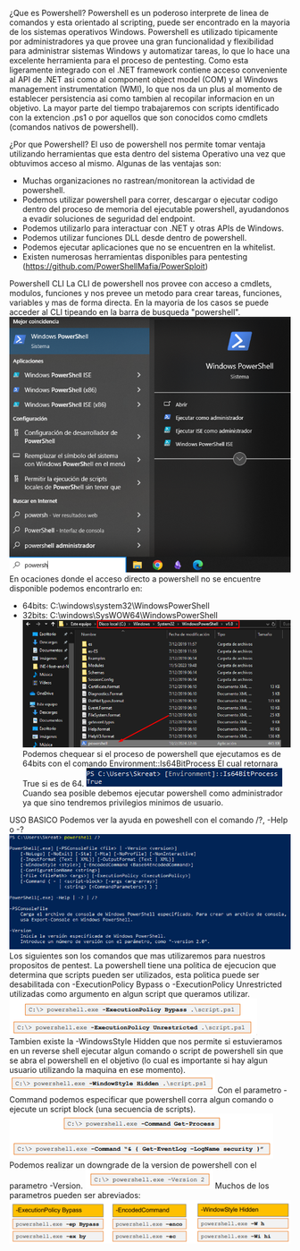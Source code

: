 ¿Que es Powershell?
Powershell es un poderoso interprete de linea de comandos y esta orientado al scripting, puede ser encontrado en la mayoria de los sistemas operativos Windows.
Powershell es utilizado tipicamente por administradores ya que provee una gran funcionalidad y flexibilidad para administrar sistemas Windows y automatizar tareas, lo que lo hace una excelente herramienta para el proceso de pentesting.
Como esta ligeramente integrado con el .NET framework contiene acceso conveniente al API de .NET asi como al component object model (COM) y al Windows management instrumentation (WMI), lo que nos da un plus al momento de establecer persistencia asi como tambien al recopilar informacion en un objetivo.
La mayor parte del tiempo trabajaremos con scripts identificado con la extencion .ps1 o por aquellos que son conocidos como cmdlets (comandos nativos de powershell).

¿Por que Powershell?
El uso de powershell nos permite tomar ventaja utilizando herramientas que esta dentro del sistema Operativo una vez que obtuvimos acceso al mismo.
Algunas de las ventajas son:
- Muchas organizaciones no rastrean/monitorean la actividad de powershell.
- Podemos utilizar powershell para correr, descargar o ejecutar codigo dentro del proceso de memoria del ejecutable powershell, ayudandonos a evadir soluciones de seguridad del endpoint.
- Podemos utilizarlo para interactuar con .NET y otras APIs de Windows.
- Podemos utilizar funciones DLL desde dentro de powershell.
- Podemos ejecutar aplicaciones que no se encuentren en la whitelist.
- Existen numerosas herramientas disponibles para pentesting (https://github.com/PowerShellMafia/PowerSploit)

Powershell CLI
La CLI de powershell nos provee con acceso a cmdlets, modulos, funciones y nos prevee un metodo para crear tareas, funciones, variables y mas de forma directa.
En la mayoria de los casos se puede acceder al CLI tipeando en la barra de busqueda "powershell".
![](../../../../Pasted%20image%2020240328155659.png)
En ocaciones donde el acceso directo a powershell no se encuentre disponible podemos encontrarlo en:
- 64bits: C:\\windows\\system32\\WindowsPowerShell
- 32bits: C:\\windows\\SysWOW64\\WindowsPowerShell
![](../../../../Pasted%20image%2020240328160147.png)
Podemos chequear si el proceso de powershell que ejecutamos es de 64bits con el comando Environment::Is64BitProcess
El cual retornara True si es de 64.
![](../../../../Pasted%20image%2020240328160454.png)
Cuando sea posible debemos ejecutar powershell como administrador ya que sino tendremos privilegios minimos de usuario.

USO BASICO
Podemos ver la ayuda en poweshell con el comando /?, -Help o -?
![](../../../../Pasted%20image%2020240328202808.png)
Los siguientes son los comandos que mas utilizaremos para nuestros propositos de pentest.
La powershell tiene una politica de ejecucion que determina que scripts pueden ser utilizados, esta politica puede ser desabilitada con -ExecutionPolicy Bypass o -ExecutionPolicy Unrestricted utilizadas como argumento en algun script que queramos utilizar.
![](../../../../Pasted%20image%2020240328203047.png)
Tambien existe la -WindowsStyle Hidden que nos permite si estuvieramos en un reverse shell ejecutar algun comando o script de powershell sin que se abra el powershell en el objetivo (lo cual es importante si hay algun usuario utilizando la maquina en ese momento).
![](../../../../Pasted%20image%2020240328203238.png)
Con el parametro -Command podemos especificar que powershell corra algun comando o ejecute un script block (una secuencia de scripts).
![](../../../../Pasted%20image%2020240328203415.png)
Podemos realizar un downgrade de la version de powershell con el parametro -Version.
![](../../../../Pasted%20image%2020240328203544.png)
Muchos de los parametros pueden ser abreviados:
![](../../../../Pasted%20image%2020240328203619.png)
